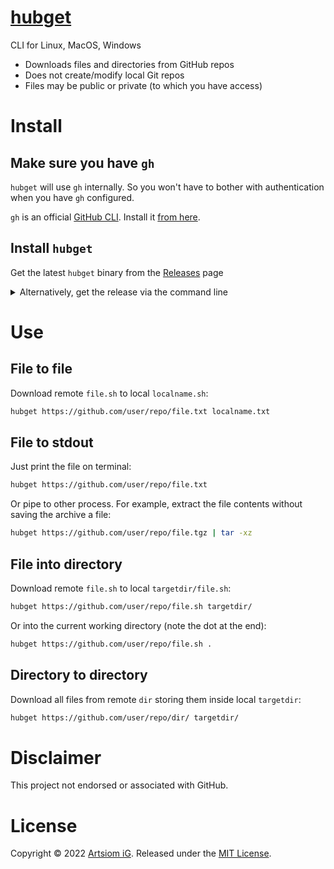 # [hubget](https://github.com/rtmigo/hubget)  

CLI for Linux, MacOS, Windows

* Downloads files and directories from GitHub repos
* Does not create/modify local Git repos
* Files may be public or private (to which you have access)



# Install

## Make sure you have `gh`

`hubget` will use `gh` internally. So you won't have to bother with 
authentication when you have `gh` configured.

`gh` is an official [GitHub CLI](https://cli.github.com/). Install it [from
here](https://github.com/cli/cli#installation).

## Install `hubget`

Get the latest `hubget` binary from the
[Releases](https://github.com/rtmigo/hubget/releases) page


<details><summary>Alternatively, get the release via the command line</summary>

### Linux

```bash
# download and extract to current working directory
wget -c -O - \
  https://github.com/rtmigo/hubget/releases/latest/download/hubget_linux_amd64.tgz \
  | tar -xz

# check it runs
./hubget --version

# maybe move to some directory in your $PATH
mv -v ./hubget "$HOME/.local/bin/"
```
</details>

# Use

## File to file

Download remote `file.sh` to local `localname.sh`:

```bash
hubget https://github.com/user/repo/file.txt localname.txt
```

## File to stdout

Just print the file on terminal:

```bash
hubget https://github.com/user/repo/file.txt
```

Or pipe to other process. For example, extract the file contents without
saving the archive a file:

```bash
hubget https://github.com/user/repo/file.tgz | tar -xz
```

## File into directory

Download remote `file.sh` to local `targetdir/file.sh`:

```bash
hubget https://github.com/user/repo/file.sh targetdir/
```

Or into the current working directory (note the dot at the end):

```bash
hubget https://github.com/user/repo/file.sh .
```

## Directory to directory

Download all files from remote `dir` storing them inside local `targetdir`:

```bash
hubget https://github.com/user/repo/dir/ targetdir/
```

# Disclaimer

This project not endorsed or associated with GitHub.

# License

Copyright © 2022 [Artsiom iG](https://github.com/rtmigo).
Released under the [MIT License](LICENSE).


